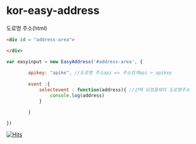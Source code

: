 # kor-easy-address

도로명 주소(html)

```html
<div id = "address-area">

</div>
```


```javascript
var easyinput = new EasyAddress('#address-area', {
        
        apikey: "apike", //도로명 주소api => 주소검색api > apikey
       
        event :{ 
            selectevent : function(address){ //선택 되었을때의 도로명주소
                console.log(address)
            }

        }

})

```
[![Hits](https://hits.seeyoufarm.com/api/count/incr/badge.svg?url=https%3A%2F%2Fgithub.com%2FKang-psha%2Fkor-easy-address&count_bg=%2379C83D&title_bg=%23848484&icon=&icon_color=%23E7E7E7&title=git&edge_flat=false)](https://hits.seeyoufarm.com)
